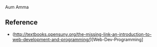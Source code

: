 Aum Amma

## Reference
- (http://textbooks.opensuny.org/the-missing-link-an-introduction-to-web-development-and-programming/)[Web-Dev-Programming]


